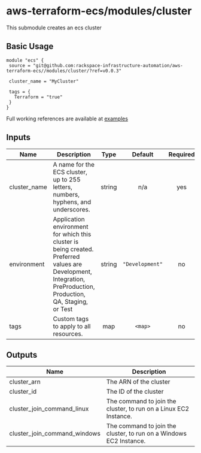 # aws-terraform-ecs/modules/cluster

This submodule creates an ecs cluster

## Basic Usage

```
module "ecs" {
 source = "git@github.com:rackspace-infrastructure-automation/aws-terraform-ecs//modules/cluster/?ref=v0.0.3"

 cluster_name = "MyCluster"

 tags = {
   Terraform = "true"
 }
}
```

Full working references are available at [examples](examples)

## Inputs

| Name | Description | Type | Default | Required |
|------|-------------|:----:|:-----:|:-----:|
| cluster\_name | A name for the ECS cluster, up to 255 letters, numbers, hyphens, and underscores. | string | n/a | yes |
| environment | Application environment for which this cluster is being created. Preferred values are Development, Integration, PreProduction, Production, QA, Staging, or Test | string | `"Development"` | no |
| tags | Custom tags to apply to all resources. | map | `<map>` | no |

## Outputs

| Name | Description |
|------|-------------|
| cluster\_arn | The ARN of the cluster |
| cluster\_id | The ID of the cluster |
| cluster\_join\_command\_linux | The command to join the cluster, to run on a Linux EC2 Instance. |
| cluster\_join\_command\_windows | The command to join the cluster, to run on a Windows EC2 Instance. |

